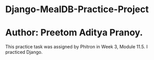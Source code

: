# Django-MealDB-Practice-Project
# Author: Preetom Aditya Pranoy.
<p>This practice task was assigned by Phitron in Week 3, Module 11.5. I practiced Django.</p>
